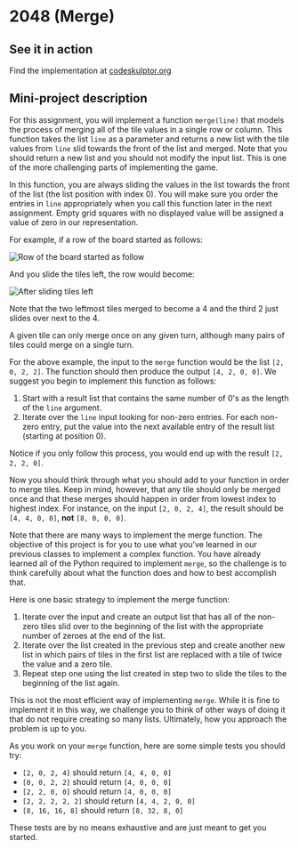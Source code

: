 # 2048 (Merge)

## See it in action
Find the implementation at [codeskulptor.org](http://www.codeskulptor.org/#user43_ItQ95QAuVw_2.py)

## Mini-project description
For this assignment, you will implement a function `merge(line)` that models the process of merging all of the tile values in a single row or column. This function takes the list `line` as a parameter and returns a new list with the tile values from `line` slid towards the front of the list and merged. Note that you should return a new list and you should not modify the input list. This is one of the more challenging parts of implementing the game.

In this function, you are always sliding the values in the list towards the front of the list (the list position with index 0). You will make sure you order the entries in `line` appropriately when you call this function later in the next assignment. Empty grid squares with no displayed value will be assigned a value of zero in our representation.

For example, if a row of the board started as follows:

![Row of the board started as follow](https://d3c33hcgiwev3.cloudfront.net/imageAssetProxy.v1/sSTmceJOEeWIdgqHxZs34w_85e344ce5c725da880fe30d8ad1c51e2_poc_2022.png?expiry=1507593600000&hmac=1AszoUx0qaliB6hSuX-mWVnbszsS7vPJeXvbT7WCVCM)

And you slide the tiles left, the row would become:

![After sliding tiles left](https://d3c33hcgiwev3.cloudfront.net/imageAssetProxy.v1/1gAFE-JOEeWIdgqHxZs34w_e4876fafcc7de8f4fddac6a744621d76_poc_4200.png?expiry=1507593600000&hmac=F1RVWS50LqmCP6KfuSQ0QeuoN2ipZrDW1u_nKNClyII)

Note that the two leftmost tiles merged to become a 4 and the third 2 just slides over next to the 4.

A given tile can only merge once on any given turn, although many pairs of tiles could merge on a single turn.

For the above example, the input to the `merge` function would be the list `[2, 0, 2, 2]`. The function should then produce the output `[4, 2, 0, 0]`. We suggest you begin to implement this function as follows:

1. Start with a result list that contains the same number of 0's as the length of the `line` argument.
2. Iterate over the `line` input looking for non-zero entries. For each non-zero entry, put the value into the next available entry of the result list (starting at position 0).

Notice if you only follow this process, you would end up with the result `[2, 2, 2, 0]`.

Now you should think through what you should add to your function in order to merge tiles. Keep in mind, however, that any tile should only be merged once and that these merges should happen in order from lowest index to highest index. For instance, on the input `[2, 0, 2, 4]`, the result should be `[4, 4, 0, 0]`, **not** `[8, 0, 0, 0]`.

Note that there are many ways to implement the merge function. The objective of this project is for you to use what you've learned in our previous classes to implement a complex function. You have already learned all of the Python required to implement `merge`, so the challenge is to think carefully about what the function does and how to best accomplish that.

Here is one basic strategy to implement the merge function:

1. Iterate over the input and create an output list that has all of the non-zero tiles slid over to the beginning of the list with the appropriate number of zeroes at the end of the list.
2. Iterate over the list created in the previous step and create another new list in which pairs of tiles in the first list are replaced with a tile of twice the value and a zero tile.
3. Repeat step one using the list created in step two to slide the tiles to the beginning of the list again.

This is not the most efficient way of implementing `merge`. While it is fine to implement it in this way, we challenge you to think of other ways of doing it that do not require creating so many lists. Ultimately, how you approach the problem is up to you.

As you work on your `merge` function, here are some simple tests you should try:

- `[2, 0, 2, 4]` should return `[4, 4, 0, 0]`
- `[0, 0, 2, 2]` should return `[4, 0, 0, 0]`
- `[2, 2, 0, 0]` should return `[4, 0, 0, 0]`
- `[2, 2, 2, 2, 2]` should return `[4, 4, 2, 0, 0]`
- `[8, 16, 16, 8]` should return `[8, 32, 8, 0]`

These tests are by no means exhaustive and are just meant to get you started.
